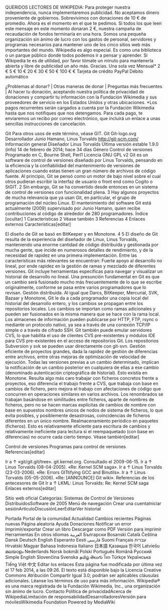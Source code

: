 
QUERIDOS LECTORES DE WIKIPEDIA: Para proteger nuestra independencia, nunca implementaremos publicidad. No aceptamos dinero proveniente de gobiernos. Sobrevivimos con donaciones de 10 € de promedio. Ahora es el momento en el que te pedimos. Si todos los que leen este mensaje en este momento donaran 2 €, nuestra campaña de recaudación de fondos terminaría en una hora. Somos una pequeña organización sin ánimo de lucro con los gastos de personal, servidores y programas necesarios para mantener uno de los cinco sitios web más importantes del mundo. Wikipedia es algo especial. Es como una biblioteca o un parque público donde todos podemos ir a pensar y aprender. Si Wikipedia te es de utilidad, por favor tómate un minuto para mantenerla abierta y libre de publicidad un año más. Gracias.
Una sola vez	Mensual*
 2 €	 5 €	 10 €	 20 €
 30 €	 50 €	 100 €	   €
Tarjeta de crédito  PayPal  Débito automático
 
¿Problemas al donar? | Otras maneras de donar | Preguntas más frecuentes | Al hacer tu donación, aceptando nuestra política de privacidad de donaciones y compartir tu información con la Fundación Wikimedia y sus proveedores de servicio en los Estados Unidos y otras ubicaciones. *Los pagos recurrentes serán cargados a cuenta por la Fundación Wikimedia hasta que nos notifiques que nos detengamos. Para cada pago, te enviaremos un recibo por correo electrónico, que incluirá un enlace a unas sencillas instrucciones de cancelación.

Git
Para otros usos de este término, véase GIT.
Git
Git-logo.svg
Desarrollador
Junio Hamano, Linus Torvalds
http://git-scm.com/
Información general
Diseñador	Linus Torvalds
Última versión estable	1.9.0 (info)
14 de febrero de 2014; hace 34 días
Género	Control de versiones
Programado en	C, Bourne Shell, Perl1
Licencia	GNU GPL v2
Git es un software de control de versiones diseñado por Linus Torvalds, pensando en la eficiencia y la confiabilidad del mantenimiento de versiones de aplicaciones cuando estas tienen un gran número de archivos de código fuente. Al principio, Git se pensó como un motor de bajo nivel sobre el cual otros pudieran escribir la interfaz de usuario o front end como Cogito o StGIT. 2 Sin embargo, Git se ha convertido desde entonces en un sistema de control de versiones con funcionalidad plena. 3 Hay algunos proyectos de mucha relevancia que ya usan Git, en particular, el grupo de programación del núcleo Linux.
El mantenimiento del software Git está actualmente (2009) supervisado por Junio Hamano, quien recibe contribuciones al código de alrededor de 280 programadores.
Índice  [ocultar] 
1 Características
2 Véase también
3 Referencias
4 Enlaces externos
Características[editar]

El diseño de Git se basó en BitKeeper y en Monotone. 4 5
El diseño de Git resulta de la experiencia del diseñador de Linux, Linus Torvalds, manteniendo una enorme cantidad de código distribuida y gestionada por mucha gente, que incide en numerosos detalles de rendimiento, y de la necesidad de rapidez en una primera implementación.
Entre las características más relevantes se encuentran:
Fuerte apoyo al desarrollo no lineal, por ende rapidez en la gestión de ramas y mezclado de diferentes versiones. Git incluye herramientas específicas para navegar y visualizar un historial de desarrollo no lineal. Una presunción fundamental en Git es que un cambio será fusionado mucho más frecuentemente de lo que se escribe originalmente, conforme se pasa entre varios programadores que lo revisan.
Gestión distribuida. Al igual que Darcs, BitKeeper, Mercurial, SVK, Bazaar y Monotone, Git le da a cada programador una copia local del historial del desarrollo entero, y los cambios se propagan entre los repositorios locales. Los cambios se importan como ramas adicionales y pueden ser fusionados en la misma manera que se hace con la rama local.
Los almacenes de información pueden publicarse por HTTP, FTP, rsync o mediante un protocolo nativo, ya sea a través de una conexión TCP/IP simple o a través de cifrado SSH. Git también puede emular servidores CVS, lo que habilita el uso de clientes CVS pre-existentes y módulos IDE para CVS pre-existentes en el acceso de repositorios Git.
Los repositorios Subversion y svk se pueden usar directamente con git-svn.
Gestión eficiente de proyectos grandes, dada la rapidez de gestión de diferencias entre archivos, entre otras mejoras de optimización de velocidad de ejecución.
Todas las versiones previas a un cambio determinado, implican la notificación de un cambio posterior en cualquiera de ellas a ese cambio (denominado autenticación criptográfica de historial). Esto existía en Monotone.
Resulta algo más caro trabajar con ficheros concretos frente a proyectos, eso diferencia el trabajo frente a CVS, que trabaja con base en cambios de fichero, pero mejora el trabajo con afectaciones de código que concurren en operaciones similares en varios archivos.
Los renombrados se trabajan basándose en similitudes entre ficheros, aparte de nombres de ficheros, pero no se hacen marcas explícitas de cambios de nombre con base en supuestos nombres únicos de nodos de sistema de ficheros, lo que evita posibles, y posiblemente desastrosas, coincidencias de ficheros diferentes en un único nombre.
Realmacenamiento periódico en paquetes (ficheros). Esto es relativamente eficiente para escritura de cambios y relativamente ineficiente para lectura si el reempaquetado (con base en diferencias) no ocurre cada cierto tiempo.
Véase también[editar]

Control de versiones
Programas para control de versiones
Referencias[editar]

Ir a ↑ «git/git.git/tree». git.kernel.org. Consultado el 2009-06-15.
Ir a ↑ Linus Torvalds (08-04-2005). «Re: Kernel SCM saga».
Ir a ↑ Linus Torvalds (23-03-2006). «Re: Errors GITtifying GCC and Binutils».
Ir a ↑ Linus Torvalds (05-05-2006). «Re: [ANNOUNCE] Git wiki». Referencias de los antecesores de Git
Ir a ↑ LKML: Linus Torvalds: Re: Kernel SCM saga
Enlaces externos[editar]

Sitio web oficial
Categorías: Sistemas de Control de Versiones DistribuidosSoftware de 2005
Menú de navegación
Crear una cuentaIniciar sesiónArtículoDiscusiónLeerEditarVer historial

Portada
Portal de la comunidad
Actualidad
Cambios recientes
Páginas nuevas
Página aleatoria
Ayuda
Donaciones
Notificar un error
Imprimir/exportar
Crear un libro
Descargar como PDF
Versión para imprimir
Herramientas
En otros idiomas
العربية
Български
Bosanski
Català
Čeština
Dansk
Deutsch
English
Esperanto
Eesti
فارسی
Suomi
Français
עברית
Hrvatski
Magyar
Bahasa Indonesia
Italiano
日本語
Қазақша
한국어
Latviešu
മലയാളം
Nederlands
Norsk bokmål
Polski
Português
Română
Русский
Simple English
Slovenčina
Svenska
தமிழ்
తెలుగు
ไทย
Türkçe
Українська
Tiếng Việt
中文
Editar los enlaces
Esta página fue modificada por última vez el 17 feb 2014, a las 09:26.
El texto está disponible bajo la Licencia Creative Commons Atribución Compartir Igual 3.0; podrían ser aplicables cláusulas adicionales. Léanse los términos de uso para más información.
Wikipedia® es una marca registrada de la Fundación Wikimedia, Inc., una organización sin ánimo de lucro.
Contacto
Política de privacidadAcerca de WikipediaLimitación de responsabilidadDesarrolladoresVersión para móvilesWikimedia Foundation Powered by MediaWiki

